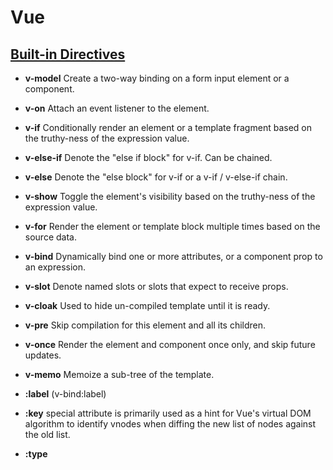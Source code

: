 # Vue

## [Built-in Directives](https://vuejs.org/api/built-in-directives.html)

- **v-model** Create a two-way binding on a form input element or a component.
- **v-on** Attach an event listener to the element.
- **v-if** Conditionally render an element or a template fragment based on the truthy-ness of the expression value.
- **v-else-if** Denote the "else if block" for v-if. Can be chained.
- **v-else** Denote the "else block" for v-if or a v-if / v-else-if chain.
- **v-show** Toggle the element's visibility based on the truthy-ness of the expression value.
- **v-for** Render the element or template block multiple times based on the source data.
- **v-bind** Dynamically bind one or more attributes, or a component prop to an expression.
- **v-slot** Denote named slots or slots that expect to receive props.
- **v-cloak** Used to hide un-compiled template until it is ready.
- **v-pre** Skip compilation for this element and all its children.
- **v-once** Render the element and component once only, and skip future updates.
- **v-memo** Memoize a sub-tree of the template.


- **:label** (v-bind:label)
- **:key** special attribute is primarily used as a hint for Vue's virtual DOM algorithm to identify vnodes when diffing
  the new list of nodes against the old list.
- **:type**
